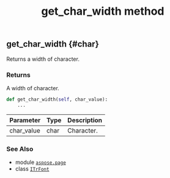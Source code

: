 ﻿---
title: get_char_width method
second_title: Aspose.Page for Python via .NET API References
description: 
type: docs
weight: 20
url: /python-net/aspose.page/itrfont/get_char_width/
is_root: false
---

## get_char_width {#char}

Returns a width of character.


### Returns 


A width of character.


```python
def get_char_width(self, char_value):
    ...
```


| Parameter | Type | Description |
| :- | :- | :- |
| char_value | char | Character. |



### See Also
* module [`aspose.page`](../../)
* class [`ITrFont`](/page/python-net/aspose.page/itrfont)

